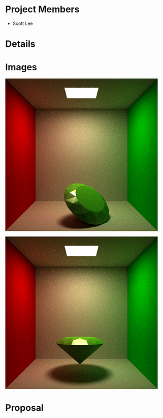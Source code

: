 # Project Members
 - Scott Lee

# Details

# Images

![cornell1](images/cornellRR.png)

![cornell2](images/cornellRR2.png)


# Proposal
